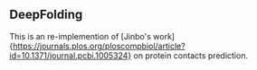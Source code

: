## DeepFolding
This is an re-implemention of [Jinbo's work]{https://journals.plos.org/ploscompbiol/article?id=10.1371/journal.pcbi.1005324} on protein contacts prediction. 
